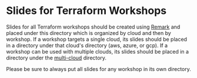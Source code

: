 # Slides for Terraform Workshops
Slides for all Terraform workshops should be created using [Remark](https://remarkjs.com) and placed under this directory which is organized by cloud and then by workshop.  If a workshop targets a single cloud, its slides should be placed in a directory under that cloud's directory (aws, azure, or gcp). If a workshop can be used with multiple clouds, its slides should be placed in a directory under the [multi-cloud](./multi-cloud) directory.

Please be sure to always put all slides for any workshop in its own directory.
